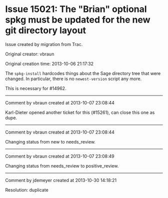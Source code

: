 # Issue 15021: The "Brian" optional spkg must be updated for the new git directory layout

Issue created by migration from Trac.

Original creator: vbraun

Original creation time: 2013-10-06 21:17:32

The `spkg-install` hardcodes things about the Sage directory tree that were changed. In particular, there is no `newest-version` script any more.

This is necessary for #14962.


---

Comment by vbraun created at 2013-10-07 23:08:44

Karl-Dieter opened another ticket for this (#15261), can close this one as dupe.


---

Comment by vbraun created at 2013-10-07 23:08:44

Changing status from new to needs_review.


---

Comment by vbraun created at 2013-10-07 23:08:49

Changing status from needs_review to positive_review.


---

Comment by jdemeyer created at 2013-10-30 14:18:21

Resolution: duplicate
